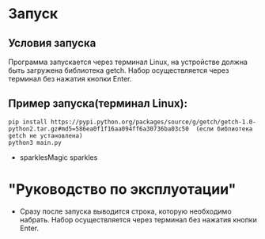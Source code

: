 # Запуск
## Условия запуска

Программа запускается через терминал Linux, на устройстве должна быть загружена библиотека getch.
Набор осуществляется через терминал без нажатия кнопки Enter.
## Пример запуска(терминал Linux):

```git clone https://github.com/timDVN/python_review1.git
pip install https://pypi.python.org/packages/source/g/getch/getch-1.0-python2.tar.gz#md5=586ea0f1f16aa094ff6a30736ba03c50  (если библиотека getch не установлена)
python3 main.py
```
- sparklesMagic sparkles

# "Руководство по эксплуотации"

- Сразу после запуска выводится строка, которую необходимо набрать. Набор осуществляется через терминал без нажатия кнопки Enter.
